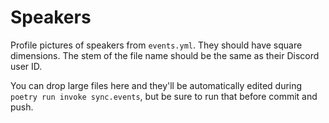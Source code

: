 # Speakers

Profile pictures of speakers from `events.yml`. They should have square dimensions. The stem of the file name should be the same as their Discord user ID.

You can drop large files here and they'll be automatically edited during `poetry run invoke sync.events`, but be sure to run that before commit and push.
